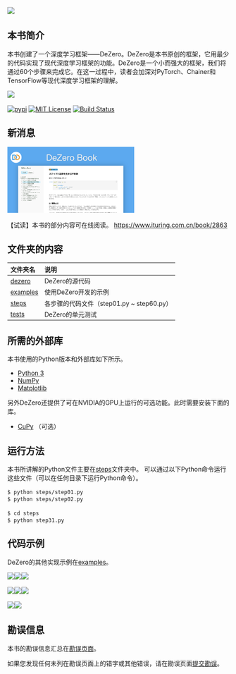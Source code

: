 <p>
<a href="https://www.amazon.co.jp/dp/4873119065/ref=cm_sw_r_tw_dp_U_x_KiA1Eb39SW14Q"><img src="https://raw.githubusercontent.com/oreilly-japan/deep-learning-from-scratch-3/images/deep-learning-from-scratch-3.png" height="250"></a>
</p>

## 本书简介

本书创建了一个深度学习框架——DeZero。DeZero是本书原创的框架，它用最少的代码实现了现代深度学习框架的功能。DeZero是一个小而强大的框架，我们将通过60个步骤来完成它。在这一过程中，读者会加深对PyTorch、Chainer和TensorFlow等现代深度学习框架的理解。

<p>
<img src="https://raw.githubusercontent.com/oreilly-japan/deep-learning-from-scratch-3/images/dezero_logo.png" width="400px" </p>


<p>
  <a href="https://pypi.python.org/pypi/dezero"><img
		alt="pypi"
		src="https://img.shields.io/pypi/v/dezero.svg"></a>
  <a href="https://github.com/oreilly-japan/deep-learning-from-scratch-3/blob/master/LICENSE.md"><img
		alt="MIT License"
		src="http://img.shields.io/badge/license-MIT-blue.svg"></a>
  <a href="https://travis-ci.org/oreilly-japan/deep-learning-from-scratch-3"><img
		alt="Build Status"
		src="https://travis-ci.org/oreilly-japan/deep-learning-from-scratch-3.svg?branch=master"></a>
</p>

## 新消息
<a href="https://www.ituring.com.cn/book/2863"><img src="https://raw.githubusercontent.com/koki0702/koki0702.github.io/master/dezero-book/images/summary_ja.png" height="150px"></a>

【试读】本书的部分内容可在线阅读。
https://www.ituring.com.cn/book/2863

## 文件夹的内容

|文件夹名 |说明         |
|:--        |:--                  |
|[dezero](/dezero)       |DeZero的源代码|
|[examples](/examples)     |使用DeZero开发的示例|
|[steps](/steps)|各步骤的代码文件（step01.py ~ step60.py）|
|[tests](/tests)|DeZero的单元测试|


## 所需的外部库

本书使用的Python版本和外部库如下所示。

- [Python 3](https://docs.python.org/3/)
- [NumPy](https://numpy.org/)
- [Matplotlib](https://matplotlib.org/)

另外DeZero还提供了可在NVIDIA的GPU上运行的可选功能。此时需要安装下面的库。

- [CuPy](https://cupy.chainer.org/) （可选）


## 运行方法

本书所讲解的Python文件主要在[steps](/steps)文件夹中。
可以通过以下Python命令运行这些文件（可以在任何目录下运行Python命令）。

```
$ python steps/step01.py
$ python steps/step02.py

$ cd steps
$ python step31.py
```

## 代码示例

DeZero的其他实现示例在[examples](/examples)。

[<img src="https://raw.githubusercontent.com/oreilly-japan/deep-learning-from-scratch-3/images/example_tanh.png" height="175"/>](/examples/tanh.py)[<img src="https://raw.githubusercontent.com/oreilly-japan/deep-learning-from-scratch-3/images/example_spiral.png" height="175"/>](/examples/spiral.py)[<img src="https://raw.githubusercontent.com/oreilly-japan/deep-learning-from-scratch-3/images/example_gpu.png" height="175"/>](/examples/mnist_colab_gpu.ipynb)

[<img src="https://raw.githubusercontent.com/oreilly-japan/deep-learning-from-scratch-3/images/gan.gif" height="175"/>](/examples/gan.py)[<img src="https://raw.githubusercontent.com/oreilly-japan/deep-learning-from-scratch-3/images/vae.png" height="175"/>](/examples/vae.py)[<img src="https://raw.githubusercontent.com/oreilly-japan/deep-learning-from-scratch-3/images/grad_cam.png" height="175"/>](/examples/grad_cam.py)

[<img src="https://raw.githubusercontent.com/oreilly-japan/deep-learning-from-scratch-3/images/style_transfer.png" height="175"/>](/examples/style_transfer.py)[<img src="https://raw.githubusercontent.com/oreilly-japan/deep-learning-from-scratch-3/images/pythonista.png" height="175"/>](https://github.com/oreilly-japan/deep-learning-from-scratch-3/wiki/DeZero%E3%82%92iPhone%E3%81%A7%E5%8B%95%E3%81%8B%E3%81%99)

## 勘误信息

本书的勘误信息汇总在[勘误页面](https://www.ituring.com.cn/book/2863)。

如果您发现任何未列在勘误页面上的错字或其他错误，请在勘误页面[提交勘误](https://www.ituring.com.cn/book/2863)。
